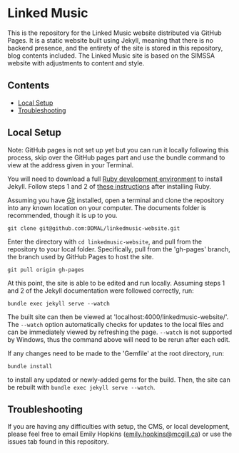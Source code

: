 # Linked Music

This is the repository for the Linked Music website distributed via GitHub Pages. It is a static website built using Jekyll, meaning that there is no backend presence, and the entirety of the site is stored in this repository, blog contents included. The Linked Music site is based on the SIMSSA website with adjustments to content and style.

## Contents

- [Local Setup](#local-setup)
- [Troubleshooting](#troubleshooting)

## Local Setup

Note: GitHub pages is not set up yet but you can run it locally following this process, skip over the GitHub pages part and use the bundle command to view at the address given in your Terminal.

You will need to download a full [Ruby development environment](https://jekyllrb.com/docs/installation/) to install Jekyll. Follow steps 1 and 2 of [these instructions](https://jekyllrb.com/docs/) after installing Ruby.

Assuming you have [Git](https://www.atlassian.com/git/tutorials/install-git) installed, open a terminal and clone the repository into any known location on your computer. The documents folder is recommended, though it is up to you. 

```
git clone git@github.com:DDMAL/linkedmusic-website.git
```

Enter the directory with `cd linkedmusic-website`, and pull from the repository to your local folder. Specifically, pull from the 'gh-pages' branch, the branch used by GitHub Pages to host the site.

```
git pull origin gh-pages
```

At this point, the site is able to be edited and run locally. Assuming steps 1 and 2 of the Jekyll documentation were followed correctly, run:

```
bundle exec jekyll serve --watch
```

The built site can then be viewed at 'localhost:4000/linkedmusic-website/'. The `--watch` option automatically checks for updates to the local files and can be immediately viewed by refreshing the page. `--watch` is not supported by Windows, thus the command above will need to be rerun after each edit.

If any changes need to be made to the 'Gemfile' at the root directory, run:

```
bundle install
```

to install any updated or newly-added gems for the build. Then, the site can be rebuilt with `bundle exec jekyll serve --watch`.

## Troubleshooting

If you are having any difficulties with setup, the CMS, or local development, please feel free to email Emily Hopkins (emily.hopkins@mcgill.ca) or use the issues tab found in this repository. 
